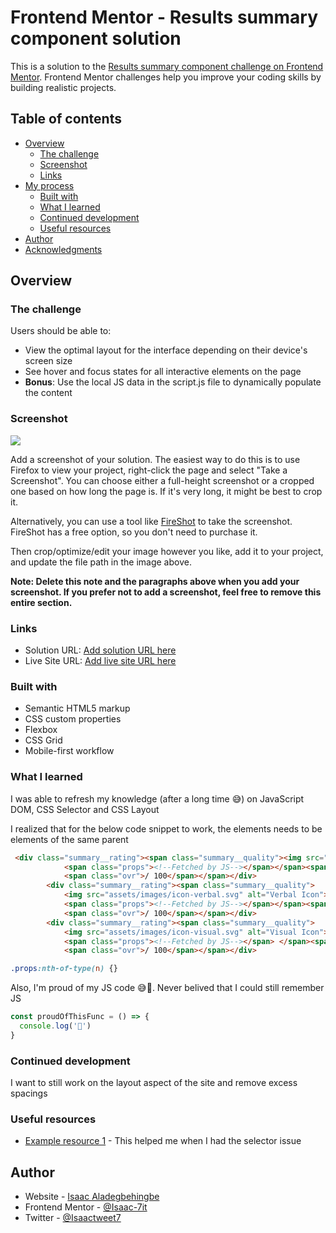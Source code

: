 # Frontend Mentor - Results summary component solution

This is a solution to the [Results summary component challenge on Frontend Mentor](https://www.frontendmentor.io/challenges/results-summary-component-CE_K6s0maV). Frontend Mentor challenges help you improve your coding skills by building realistic projects. 

## Table of contents

- [Overview](#overview)
  - [The challenge](#the-challenge)
  - [Screenshot](#screenshot)
  - [Links](#links)
- [My process](#my-process)
  - [Built with](#built-with)
  - [What I learned](#what-i-learned)
  - [Continued development](#continued-development)
  - [Useful resources](#useful-resources)
- [Author](#author)
- [Acknowledgments](#acknowledgments)

## Overview

### The challenge

Users should be able to:

- View the optimal layout for the interface depending on their device's screen size
- See hover and focus states for all interactive elements on the page
- **Bonus**: Use the local JS data in the script.js file to dynamically populate the content

### Screenshot

![](./screenshot.jpg)

Add a screenshot of your solution. The easiest way to do this is to use Firefox to view your project, right-click the page and select "Take a Screenshot". You can choose either a full-height screenshot or a cropped one based on how long the page is. If it's very long, it might be best to crop it.

Alternatively, you can use a tool like [FireShot](https://getfireshot.com/) to take the screenshot. FireShot has a free option, so you don't need to purchase it. 

Then crop/optimize/edit your image however you like, add it to your project, and update the file path in the image above.

**Note: Delete this note and the paragraphs above when you add your screenshot. If you prefer not to add a screenshot, feel free to remove this entire section.**

### Links

- Solution URL: [Add solution URL here](https://your-solution-url.com)
- Live Site URL: [Add live site URL here](https://your-live-site-url.com)

### Built with

- Semantic HTML5 markup
- CSS custom properties
- Flexbox
- CSS Grid
- Mobile-first workflow

### What I learned

I was able to refresh my knowledge (after a long time 😅) on JavaScript DOM, CSS Selector and CSS Layout

I realized that for the below code snippet to work, the elements needs to be elements of the same parent

```html
 <div class="summary__rating"><span class="summary__quality"><img src="" alt="Memory Icon">
            <span class="props"><!--Fetched by JS--></span></span><span><span class="score"><!--Fetched by JS--></span>
            <span class="ovr">/ 100</span></span></div>
        <div class="summary__rating"><span class="summary__quality">
            <img src="assets/images/icon-verbal.svg" alt="Verbal Icon">
            <span class="props"><!--Fetched by JS--></span></span><span><span class="score"></span><!--Fetched by JS-->
            <span class="ovr">/ 100</span></span></div>
        <div class="summary__rating"><span class="summary__quality">
            <img src="assets/images/icon-visual.svg" alt="Visual Icon">
            <span class="props"><!--Fetched by JS--></span> </span><span><span class="score"></span><!--Fetched by JS-->
            <span class="ovr">/ 100</span></span></div>
```
```css
.props:nth-of-type(n) {}
```
Also, I'm proud of my JS code 😅🎉. Never belived that I could still remember JS

```js
const proudOfThisFunc = () => {
  console.log('🎉')
}
```

### Continued development

I want to still work on the layout aspect of the site and remove excess spacings

### Useful resources

- [Example resource 1](https://github.com/features/copilot) - This helped me when I had the selector issue


## Author

- Website - [Isaac Aladegbehingbe](https://isaac-7it.github.io/Portfolio/)
- Frontend Mentor - [@Isaac-7it](https://www.frontendmentor.io/profile/Isaac-7it)
- Twitter - [@Isaactweet7](https://x.com/Isaactweet7)